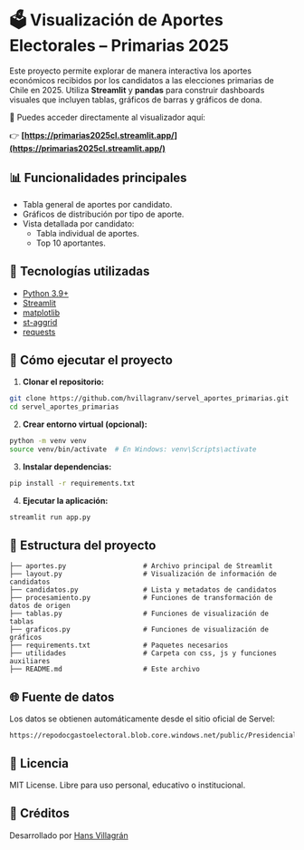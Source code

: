 
# 🗳️ Visualización de Aportes Electorales – Primarias 2025

Este proyecto permite explorar de manera interactiva los aportes económicos recibidos por los candidatos a las elecciones primarias de Chile en 2025. Utiliza **Streamlit** y **pandas** para construir dashboards visuales que incluyen tablas, gráficos de barras y gráficos de dona.

🔎 Puedes acceder directamente al visualizador aquí:

👉 **[https://primarias2025cl.streamlit.app/](https://primarias2025cl.streamlit.app/)**

## 📊 Funcionalidades principales

- Tabla general de aportes por candidato.
- Gráficos de distribución por tipo de aporte.
- Vista detallada por candidato:
  - Tabla individual de aportes.
  - Top 10 aportantes.


## 🧰 Tecnologías utilizadas

- [Python 3.9+](https://www.python.org/)
- [Streamlit](https://streamlit.io/)
- [matplotlib](https://matplotlib.org/)
- [st-aggrid](https://pypi.org/project/streamlit-aggrid/)
- [requests](https://docs.python-requests.org/en/latest/)

## 🚀 Cómo ejecutar el proyecto

1. **Clonar el repositorio:**

```bash
git clone https://github.com/hvillagranv/servel_aportes_primarias.git
cd servel_aportes_primarias
```

2. **Crear entorno virtual (opcional):**

```bash
python -m venv venv
source venv/bin/activate  # En Windows: venv\Scripts\activate
```

3. **Instalar dependencias:**

```bash
pip install -r requirements.txt
```

4. **Ejecutar la aplicación:**

```bash
streamlit run app.py
```

## 📁 Estructura del proyecto

```
├── aportes.py                   # Archivo principal de Streamlit
├── layout.py                    # Visualización de información de candidatos
├── candidatos.py                # Lista y metadatos de candidatos
├── procesamiento.py             # Funciones de transformación de datos de origen
├── tablas.py                    # Funciones de visualización de tablas
├── graficos.py                  # Funciones de visualización de gráficos
├── requirements.txt             # Paquetes necesarios
├── utilidades                   # Carpeta con css, js y funciones auxiliares
├── README.md                    # Este archivo
```

## 🌐 Fuente de datos

Los datos se obtienen automáticamente desde el sitio oficial de Servel:

```
https://repodocgastoelectoral.blob.core.windows.net/public/Presidencial_Parlamentaria_2025/Primarias/Reporte_Aportes_PRIMARIAS_2025.xlsx
```


## 📝 Licencia

MIT License. Libre para uso personal, educativo o institucional.

## 👤 Créditos

Desarrollado por [Hans Villagrán](https://www.linkedin.com/in/hvillagran/)
